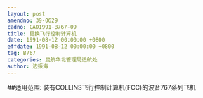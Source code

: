 ```yaml
---
layout: post
amendno: 39-0629
cadno: CAD1991-B767-09
title: 更换飞行控制计算机
date: 1991-08-12 00:00:00 +0800
effdate: 1991-08-12 00:00:00 +0800
tag: B767
categories: 民航华北管理局适航处
author: 边振海
---
```


##适用范围:
装有COLLINS飞行控制计算机(FCC)的波音767系列飞机

